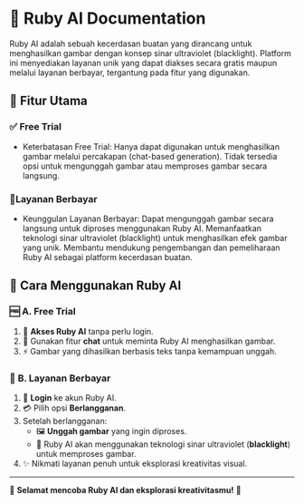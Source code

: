 # 🚀 Ruby AI Documentation
Ruby AI adalah sebuah kecerdasan buatan yang dirancang untuk menghasilkan gambar dengan konsep sinar ultraviolet (blacklight). Platform ini menyediakan layanan unik yang dapat diakses secara gratis maupun melalui layanan berbayar, tergantung pada fitur yang digunakan.


## 🌟 Fitur Utama
### ✅ Free Trial
- Keterbatasan Free Trial:
Hanya dapat digunakan untuk menghasilkan gambar melalui percakapan (chat-based generation).
Tidak tersedia opsi untuk mengunggah gambar atau memproses gambar secara langsung.

### 🚀Layanan Berbayar
- Keunggulan Layanan Berbayar:
Dapat mengunggah gambar secara langsung untuk diproses menggunakan Ruby AI.
Memanfaatkan teknologi sinar ultraviolet (blacklight) untuk menghasilkan efek gambar yang unik.
Membantu mendukung pengembangan dan pemeliharaan Ruby AI sebagai platform kecerdasan buatan.

## 📖 **Cara Menggunakan Ruby AI**

### 🆓 **A. Free Trial**
1. 🔗 **Akses Ruby AI** tanpa perlu login.
2. 💬 Gunakan fitur **chat** untuk meminta Ruby AI menghasilkan gambar.
3. ⚡ Gambar yang dihasilkan berbasis teks tanpa kemampuan unggah.

### 💎 **B. Layanan Berbayar**
1. 🔑 **Login** ke akun Ruby AI.
2. 💳 Pilih opsi **Berlangganan**.
3. Setelah berlangganan:
   - 🖼️ **Unggah gambar** yang ingin diproses.
   - 🌌 Ruby AI akan menggunakan teknologi sinar ultraviolet (**blacklight**) untuk memproses gambar.
4. ✨ Nikmati layanan penuh untuk eksplorasi kreativitas visual.

---

🎉 **Selamat mencoba Ruby AI dan eksplorasi kreativitasmu!** 🚀

